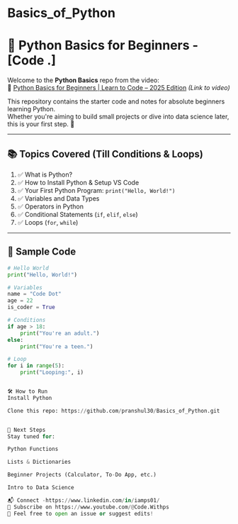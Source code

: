 # Basics_of_Python

# 🐍 Python Basics for Beginners - [Code .]

Welcome to the **Python Basics** repo from the video:  
🎥 [Python Basics for Beginners | Learn to Code – 2025 Edition](#) *(Link to video)*

This repository contains the starter code and notes for absolute beginners learning Python.  
Whether you're aiming to build small projects or dive into data science later, this is your first step. 🚀

---

## 📚 Topics Covered (Till Conditions & Loops)

1. ✅ What is Python?
2. ✅ How to Install Python & Setup VS Code
3. ✅ Your First Python Program: `print("Hello, World!")`
4. ✅ Variables and Data Types
5. ✅ Operators in Python
6. ✅ Conditional Statements (`if`, `elif`, `else`)
7. ✅ Loops (`for`, `while`)

---

## 🧠 Sample Code

```python
# Hello World
print("Hello, World!")

# Variables
name = "Code Dot"
age = 22
is_coder = True

# Conditions
if age > 18:
    print("You're an adult.")
else:
    print("You're a teen.")

# Loop
for i in range(5):
    print("Looping:", i)


🛠️ How to Run
Install Python

Clone this repo: https://github.com/pranshul30/Basics_of_Python.git


🧠 Next Steps
Stay tuned for:

Python Functions

Lists & Dictionaries

Beginner Projects (Calculator, To-Do App, etc.)

Intro to Data Science

📬 Connect -https://www.linkedin.com/in/iamps01/
🔗 Subscribe on https://www.youtube.com/@Code.Withps
💬 Feel free to open an issue or suggest edits!
